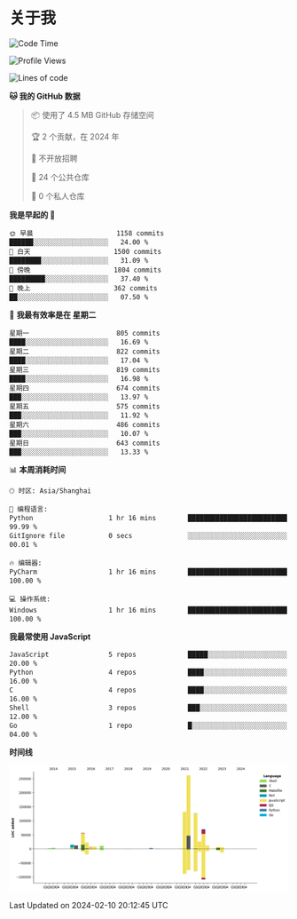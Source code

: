 # 关于我

<!--START_SECTION:waka-->
![Code Time](http://img.shields.io/badge/Code%20Time-827%20hrs%2024%20mins-blue)

![Profile Views](http://img.shields.io/badge/%E4%B8%AA%E4%BA%BA%E8%B5%84%E6%96%99%E8%A7%82%E7%9C%8B%E6%AC%A1%E6%95%B0-2-blue)

![Lines of code](https://img.shields.io/badge/%E4%BB%8E%E3%80%8CHello%20World%E3%80%8D%E8%B5%B7%E6%88%91%E5%B7%B2%E7%BB%8F%E5%86%99%E4%BA%86-777.5%20thousand%20%E8%A1%8C%E4%BB%A3%E7%A0%81-blue)

**🐱 我的 GitHub 数据** 

> 📦  使用了 4.5 MB GitHub 存储空间 
 > 
> 🏆 2 个贡献，在 2024 年
 > 
> 🚫 不开放招聘
 > 
> 📜 24 个公共仓库 
 > 
> 🔑 0 个私人仓库 
 > 
**我是早起的 🐤** 

```text
🌞 早晨                     1158 commits        ██████░░░░░░░░░░░░░░░░░░░   24.00 % 
🌆 白天                     1500 commits        ████████░░░░░░░░░░░░░░░░░   31.09 % 
🌃 傍晚                     1804 commits        █████████░░░░░░░░░░░░░░░░   37.40 % 
🌙 晚上                     362 commits         ██░░░░░░░░░░░░░░░░░░░░░░░   07.50 % 
```
📅 **我最有效率是在 星期二** 

```text
星期一                      805 commits         ████░░░░░░░░░░░░░░░░░░░░░   16.69 % 
星期二                      822 commits         ████░░░░░░░░░░░░░░░░░░░░░   17.04 % 
星期三                      819 commits         ████░░░░░░░░░░░░░░░░░░░░░   16.98 % 
星期四                      674 commits         ███░░░░░░░░░░░░░░░░░░░░░░   13.97 % 
星期五                      575 commits         ███░░░░░░░░░░░░░░░░░░░░░░   11.92 % 
星期六                      486 commits         ███░░░░░░░░░░░░░░░░░░░░░░   10.07 % 
星期日                      643 commits         ███░░░░░░░░░░░░░░░░░░░░░░   13.33 % 
```


📊 **本周消耗时间** 

```text
🕑︎ 时区: Asia/Shanghai

💬 编程语言: 
Python                   1 hr 16 mins        █████████████████████████   99.99 % 
GitIgnore file           0 secs              ░░░░░░░░░░░░░░░░░░░░░░░░░   00.01 % 

🔥 编辑器: 
PyCharm                  1 hr 16 mins        █████████████████████████   100.00 % 

💻 操作系统: 
Windows                  1 hr 16 mins        █████████████████████████   100.00 % 
```

**我最常使用 JavaScript** 

```text
JavaScript               5 repos             █████░░░░░░░░░░░░░░░░░░░░   20.00 % 
Python                   4 repos             ████░░░░░░░░░░░░░░░░░░░░░   16.00 % 
C                        4 repos             ████░░░░░░░░░░░░░░░░░░░░░   16.00 % 
Shell                    3 repos             ███░░░░░░░░░░░░░░░░░░░░░░   12.00 % 
Go                       1 repo              █░░░░░░░░░░░░░░░░░░░░░░░░   04.00 % 
```



**时间线**

![Lines of Code chart](https://raw.githubusercontent.com/Arondight/Arondight/master/assets/bar_graph.png)


 Last Updated on 2024-02-10 20:12:45 UTC
<!--END_SECTION:waka-->
